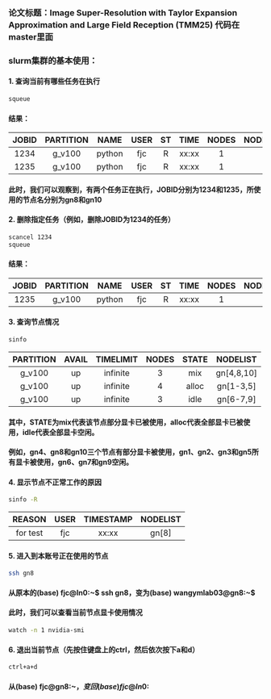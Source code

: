 ### 论文标题：Image Super-Resolution with Taylor Expansion Approximation and Large Field Reception (TMM25) 代码在master里面

### **slurm集群的基本使用：**
#### 1. 查询当前有哪些任务在执行
```bash
squeue
```
#### 结果：
| JOBID | PARTITION |  NAME  | USER | ST |  TIME | NODES | NODELIST(REASON) |
|:-----:|:---------:|:------:|:----:|:--:|:-----:|:-----:|:----------------:|
|  1234 |   g_v100  | python |  fjc |  R | xx:xx |   1   |        gn8       |
|  1235 |   g_v100  | python |  fjc |  R | xx:xx |   1   |       gn10       |
#### 此时，我们可以观察到，有两个任务正在执行，JOBID分别为1234和1235，所使用的节点名分别为gn8和gn10
#### 2. 删除指定任务（例如，删除JOBID为1234的任务）
```bash
scancel 1234
squeue
```
#### 结果：
| JOBID | PARTITION |  NAME  | USER | ST |  TIME | NODES | NODELIST(REASON) |
|:-----:|:---------:|:------:|:----:|:--:|:-----:|:-----:|:----------------:|
|  1235 |   g_v100  | python |  fjc |  R | xx:xx |   1   |       gn10       |
#### 3. 查询节点情况
```bash
sinfo
```
| PARTITION | AVAIL | TIMELIMIT | NODES | STATE |  NODELIST  |
|:---------:|:-----:|:---------:|:-----:|:-----:|:----------:|
|   g_v100  |   up  |  infinite |   3   |  mix  | gn[4,8,10] |
|   g_v100  |   up  |  infinite |   4   | alloc |  gn[1-3,5] |
|   g_v100  |   up  |  infinite |   3   |  idle |  gn[6-7,9] |
#### 其中，STATE为mix代表该节点部分显卡已被使用，alloc代表全部显卡已被使用，idle代表全部显卡空闲。
#### 例如，gn4、gn8和gn10三个节点有部分显卡被使用，gn1、gn2、gn3和gn5所有显卡被使用，gn6、gn7和gn9空闲。
#### 4. 显示节点不正常工作的原因
```bash
sinfo -R
```
|  REASON  | USER | TIMESTAMP | NODELIST |
|:--------:|:----:|:---------:|:--------:|
| for test |  fjc |   xx:xx   |   gn[8]  |
#### 5. 进入到本账号正在使用的节点
```bash
ssh gn8
```
#### 从原本的(base) fjc@ln0:~$ ssh gn8，变为(base) wangymlab03@gn8:~$ 
#### 此时，我们可以查看当前节点显卡使用情况
```bash
watch -n 1 nvidia-smi
```
#### 6. 退出当前节点（先按住键盘上的ctrl，然后依次按下a和d）
```bash
ctrl+a+d
```
#### 从(base) fjc@gn8:~$，变回(base) fjc@ln0:~$

